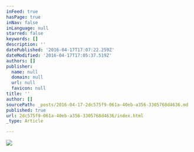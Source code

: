 ```yaml
---
inFeed: true
hasPage: true
inNav: false
inLanguage: null
starred: false
keywords: []
description: ''
datePublished: '2016-04-17T17:07:22.259Z'
dateModified: '2016-04-17T17:05:37.519Z'
authors: []
publisher:
  name: null
  domain: null
  url: null
  favicon: null
title: ''
author: []
sourcePath: _posts/2016-04-17-2dc575f9-061a-40eb-a356-3305768d4636.md
published: true
url: 2dc575f9-061a-40eb-a356-3305768d4636/index.html
_type: Article

---
```

![](https://the-grid-user-content.s3-us-west-2.amazonaws.com/55367bbf-1b4a-4310-8048-a3f2a0f534ee.jpg)